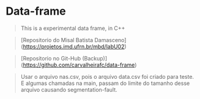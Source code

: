 # Data-frame

> This is a experimental data frame, in C++

> [Repositorio do Misal Batista Damasceno] (https://projetos.imd.ufrn.br/mbd/labU02)

> [Repositorio no Git-Hub (Backup)] (https://github.com/carvalheirafc/data-frame)

> Usar o arquivo nas.csv, pois o arquivo data.csv foi criado para teste. E 
algumas chamadas na main, passam do limite do tamanho desse arquivo causando
segmentation-fault.